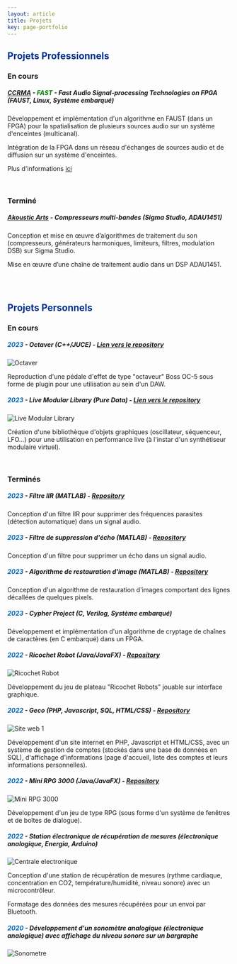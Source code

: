 ```yaml
---
layout: article
title: Projets
key: page-portfolio
---
```


## <span style="color:#00308F">Projets Professionnels </span> 
### En cours
##### [CCRMA](https://ccrma.stanford.edu) - <span style="color:green"> FAST </span> - Fast Audio Signal-processing Technologies on FPGA (FAUST, Linux, Système embarqué) 

  Développement et implémentation d'un algorithme en FAUST (dans un FPGA) pour la spatialisation de plusieurs sources audio sur un système d'enceintes (multicanal).
  
  Intégration de la FPGA dans un réseau d'échanges de sources audio et de diffusion sur un système d'enceintes.

  Plus d'informations [ici](https://fast.grame.fr)

<br/>

### Terminé
##### [Akoustic Arts](https://www.akoustic-arts.com) - Compresseurs multi-bandes (Sigma Studio, ADAU1451)

  Conception et mise en œuvre d’algorithmes de traitement du son (compresseurs, générateurs harmoniques, limiteurs, filtres, modulation DSB) sur Sigma Studio.
  
  Mise en œuvre d’une chaîne de traitement audio dans un DSP ADAU1451.

<br/>
<br/>

## <span style="color:#00308F">Projets Personnels </span> 
### En cours
##### <span style="color:#0066b2"> 2023 </span> - Octaver (C++/JUCE) - [Lien vers le repository](https://github.com/jawsberrebi/octaver)

![Octaver](images/octaver.PNG)

  Reproduction d'une pédale d'effet de type "octaveur" Boss OC-5 sous forme de plugin pour une utilisation au sein d'un DAW.


##### <span style="color:#0066b2"> 2023 </span> - Live Modular Library (Pure Data) -  [Lien vers le repository](https://github.com/jawsberrebi/LiveModular-Library)

  ![Live Modular Library](images/Live_Modular_Library.PNG)

  Création d'une bibliothèque d'objets graphiques (oscillateur, séquenceur, LFO...) pour une utilisation en performance live (à l'instar d'un synthétiseur modulaire virtuel).

<br/>

### Terminés
##### <span style="color:#0066b2"> 2023 </span> - Filtre IIR (MATLAB) - [Repository](https://github.com/jawsberrebi/Noise_Cancelling_IIR_Filter)

  Conception d'un filtre IIR pour supprimer des fréquences parasites (détection automatique) dans un signal audio.

##### <span style="color:#0066b2"> 2023 </span> - Filtre de suppression d'écho (MATLAB) - [Repository](https://github.com/jawsberrebi/Echo_Cancellation_Filter)

  Conception d'un filtre pour supprimer un écho dans un signal audio.

##### <span style="color:#0066b2"> 2023 </span> - Algorithme de restauration d'image (MATLAB) - [Repository](https://github.com/jawsberrebi/Image_Restoration)

  Conception d'un algorithme de restauration d'images comportant des lignes décallées de quelques pixels.

##### <span style="color:#0066b2"> 2023 </span> - Cypher Project (C, Verilog, Système embarqué)

  Développement et implémentation d'un algorithme de cryptage de chaînes de caractères (en C embarqué) dans un FPGA.

##### <span style="color:#0066b2"> 2022 </span> - Ricochet Robot (Java/JavaFX) - [Repository](https://github.com/jawsberrebi/ricochet_robot)

  ![Ricochet Robot](images/ricochet_robot.PNG)

  Développement du jeu de plateau "Ricochet Robots" jouable sur interface graphique.

##### <span style="color:#0066b2"> 2022 </span> - Geco (PHP, Javascript, SQL, HTML/CSS) - [Repository](https://github.com/jawsberrebi/geco)

  ![Site web 1](images/siteweb1.png)

  Développement d'un site internet en PHP, Javascript et HTML/CSS, avec un système de gestion de comptes (stockés dans une base de données en SQL), d'affichage d'informations (page d'accueil, liste des comptes 
  et leurs informations personnelles).

##### <span style="color:#0066b2"> 2022 </span> - Mini RPG 3000 (Java/JavaFX) - [Repository](https://github.com/jawsberrebi/Mini_RPG_Lite_3000)

  ![Mini RPG 3000](images/RPG.PNG)

  Développement d'un jeu de type RPG (sous forme d'un système de fenêtres et de boîtes de dialogue).

##### <span style="color:#0066b2"> 2022 </span> - Station électronique de récupération de mesures (électronique analogique, Energia, Arduino)
  ![Centrale electronique](images/centrale_electronique.PNG)

  Conception d'une station de récupération de mesures (rythme cardiaque, concentration en CO2, température/humidité, niveau sonore) avec un microcontrôleur.

  Formatage des données des mesures récupérées pour un envoi par Bluetooth.

##### <span style="color:#0066b2"> 2020 </span> - Développement d'un sonomètre analogique (électronique analogique) avec affichage du niveau sonore sur un bargraphe 
  ![Sonometre](images/sonometre.jpg)